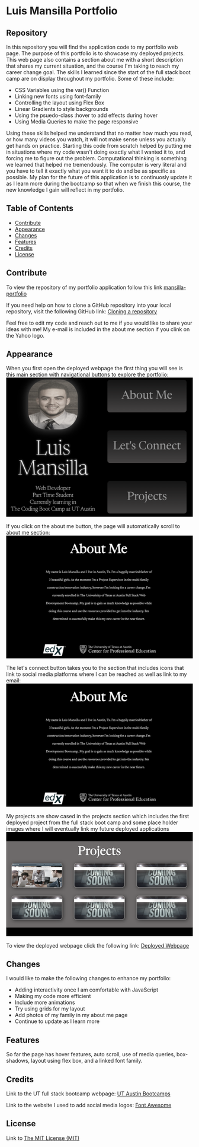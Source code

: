 # Luis Mansilla Portfolio

## Repository

In this repository you will find the application code to my portfolio web page. The purpose of this portfolio is to showcase my deployed projects. This web page also contains a section about me with a short description that shares my current situation, and the course I'm taking to reach my career change goal. The skills I learned since the start of the full stack boot camp are on display throughout my portfolio. Some of these include:

- CSS Variables using the var() Function
- Linking new fonts using font-family
- Controlling the layout using Flex Box
- Linear Gradients to style backgrounds
- Using the psuedo-class :hover to add effects during hover
- Using Media Queries to make the page responsive

Using these skills helped me understand that no matter how much you read, or how many videos you watch, it will not make sense unless you actually get hands on practice. Starting this code from scratch helped by putting me in situations where my code wasn't doing exactly what I wanted it to, and forcing me to figure out the problem. Computational thinking is something we learned that helped me tremendously. The computer is very literal and you have to tell it exactly what you want it to do and be as specific as possible. My plan for the future of this application is to continuosly update it as I learn more during the bootcamp so that when we finish this course, the new knowledge I gain will reflect in my portfolio.

## Table of Contents

- [Contribute](#repository)
- [Appearance](#appearance)
- [Changes](#changes)
- [Features](#features)
- [Credits](#credits)
- [License](#license)

## Contribute

To view the repository of my portfolio application follow this link  [mansilla-portfolio](https://github.com/lmansilla92/mansilla-portfolio)

If you need help on how to clone a GitHub repository into your local repository, visit the following GitHub link: [Cloning a repository](https://docs.github.com/en/repositories/creating-and-managing-repositories/cloning-a-repository) 

Feel free to edit my code and reach out to me if you would like to share your ideas with me! My e-mail is included in the about me section if you clink on the Yahoo logo.

## Appearance

When you first open the deployed webpage the first thing you will see is this main section with navigational buttons to explore the portfolio:
    ![alt text](assets/images/portfolio-main.png)

If you click on the about me button, the page will automatically scroll to about me section:
    ![alt text](assets/images/portfolio-about-me.png)

The let's connect button takes you to the section that includes icons that link to social media platforms where I can be reached as well as link to my email:
    ![alt text](assets/images/portfolio-about-me.png)

My projects are show cased in the projects section which includes the first deployed project from the full stack boot camp and some place holder images where I will eventually link my future deployed applications
    ![alt text](assets/images/portfolio-projects.png)

To view the deployed webpage click the following link: [Deployed Webpage](https://lmansilla92.github.io/mansilla-portfolio/)

## Changes

I would like to make the following changes to enhance my portfolio:

- Adding interactivity once I am comfortable with JavaScript
- Making my code more efficient
- Include more animations
- Try using grids for my layout 
- Add photos of my family in my about me page
- Continue to update as I learn more


## Features

So far the page has hover features, auto scroll, use of media queries, box-shadows, layout using flex box, and a linked font family.

## Credits

Link to the UT full stack bootcamp webpage: [UT Austin Bootcamps](https://techbootcamps.utexas.edu/coding/landing/?s=Google-Unbranded&dki=Become%20a%20Software%20Developer&pkw=software%20engineer%20bootcamp&pcrid=647131679903&pmt=b&utm_source=google&utm_medium=cpc&utm_campaign=GGL%7CUT-AUSTIN%7CSEM%7CCODING%7C-%7CONL%7CTIER-1%7CALL%7CNBD-G%7CBMM%7CEmployment%7CBootcamp&utm_term=software%20engineer%20bootcamp&s=google&k=software%20engineer%20bootcamp&utm_adgroupid=111931933171&utm_locationphysicalms=9028308&utm_matchtype=b&utm_network=g&utm_device=c&utm_content=647131679903&utm_placement=&gad=1&gclid=CjwKCAjwxOymBhAFEiwAnodBLI6G_xfLhc6e7-qbDDVbiPg0almjg_oVO80X3zoOZYadOyJr9g00pxoCwV4QAvD_BwE&gclsrc=aw.ds)

Link to the website I used to add social media logos: [Font Awesome](https://fontawesome.com/)

## License

Link to [The MIT License (MIT)](https://github.com/lmansilla92/mansilla-portfolio/blob/main/LICENSE)